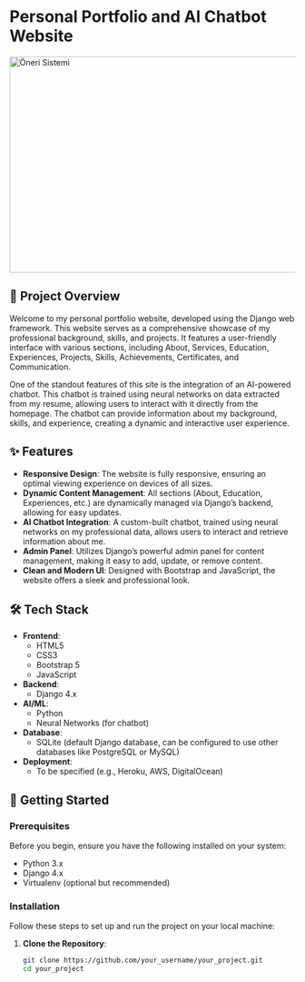 # Personal Portfolio and AI Chatbot Website

<img src="project-images/project_1.png" alt="Öneri Sistemi" width="825" height="380">

## 📜 Project Overview

Welcome to my personal portfolio website, developed using the Django web framework. This website serves as a comprehensive showcase of my professional background, skills, and projects. It features a user-friendly interface with various sections, including About, Services, Education, Experiences, Projects, Skills, Achievements, Certificates, and Communication.

One of the standout features of this site is the integration of an AI-powered chatbot. This chatbot is trained using neural networks on data extracted from my resume, allowing users to interact with it directly from the homepage. The chatbot can provide information about my background, skills, and experience, creating a dynamic and interactive user experience.

## ✨ Features

- **Responsive Design**: The website is fully responsive, ensuring an optimal viewing experience on devices of all sizes.
- **Dynamic Content Management**: All sections (About, Education, Experiences, etc.) are dynamically managed via Django’s backend, allowing for easy updates.
- **AI Chatbot Integration**: A custom-built chatbot, trained using neural networks on my professional data, allows users to interact and retrieve information about me.
- **Admin Panel**: Utilizes Django’s powerful admin panel for content management, making it easy to add, update, or remove content.
- **Clean and Modern UI**: Designed with Bootstrap and JavaScript, the website offers a sleek and professional look.

## 🛠️ Tech Stack

- **Frontend**: 
  - HTML5
  - CSS3
  - Bootstrap 5
  - JavaScript
- **Backend**:
  - Django 4.x
- **AI/ML**:
  - Python
  - Neural Networks (for chatbot)
- **Database**:
  - SQLite (default Django database, can be configured to use other databases like PostgreSQL or MySQL)
- **Deployment**:
  - To be specified (e.g., Heroku, AWS, DigitalOcean)

## 🚀 Getting Started

### Prerequisites

Before you begin, ensure you have the following installed on your system:

- Python 3.x
- Django 4.x
- Virtualenv (optional but recommended)

### Installation

Follow these steps to set up and run the project on your local machine:

1. **Clone the Repository**:
   ```bash
   git clone https://github.com/your_username/your_project.git
   cd your_project
